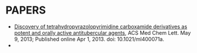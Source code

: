 
# PAPERS
* [Discovery of tetrahydropyrazolopyrimidine carboxamide derivatives as potent and orally active antitubercular agents](http://europepmc.org/articles/PMC4027361/), ACS Med Chem Lett. May 9, 2013; Published online Apr 1, 2013. doi:  10.1021/ml400071a.
* 
